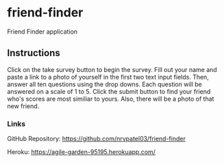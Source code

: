 # friend-finder
Friend Finder application

## Instructions
Click on the take survey button to begin the survey. Fill out your name and
paste a link to a photo of yourself in the first two text input fields. Then,
answer all ten questions using the drop downs. Each question will be answered on 
a scale of 1 to 5. Click the submit button to find your friend who's scores
are most similiar to yours. Also, there will be a photo of that new friend.

### Links

GitHub Repository: https://github.com/nrvpatel03/friend-finder

Heroku: https://agile-garden-95195.herokuapp.com/
